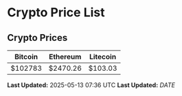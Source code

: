# Crypto Price List

## Crypto Prices
| Bitcoin | Ethereum | Litecoin |
| ------- | -------- | -------- |
| $102783 | $2470.26 | $103.03 |
**Last Updated:** 2025-05-13 07:36 UTC
**Last Updated:** $DATE$
